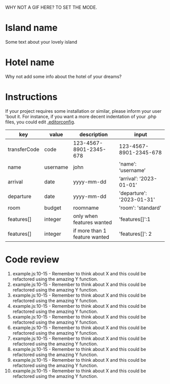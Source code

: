 WHY NOT A GIF HERE? TO SET THE MODE.

# Island name

Some text about your lovely island

# Hotel name

Why not add some info about the hotel of your dreams?

# Instructions

If your project requires some installation or similar, please inform your user 'bout it. For instance, if you want a more decent indentation of your .php files, you could edit [.editorconfig]('/.editorconfig').

| key          | value    | description                   | input                     |
| ------------ | -------- | ----------------------------- | ------------------------- |
| transferCode | code     | 123-4567-8901-2345-678        | 123-4567-8901-2345-678    |
| name         | username | john                          | 'name’: ‘username’        |
| arrival      | date     | yyyy-mm-dd                    | ‘arrival’: ‘2023-01-01’   |
| departure    | date     | yyyy-mm-dd                    | 'departure': '2023-01-31' |
| room         | budget   | roomname                      | 'room': 'standard'        |
| features[]   | integer  | only when features wanted     | 'features[]':1            |
| features[]   | integer  | if more than 1 feature wanted | 'features[]': 2           |

# Code review

1. example.js:10-15 - Remember to think about X and this could be refactored using the amazing Y function.
2. example.js:10-15 - Remember to think about X and this could be refactored using the amazing Y function.
3. example.js:10-15 - Remember to think about X and this could be refactored using the amazing Y function.
4. example.js:10-15 - Remember to think about X and this could be refactored using the amazing Y function.
5. example.js:10-15 - Remember to think about X and this could be refactored using the amazing Y function.
6. example.js:10-15 - Remember to think about X and this could be refactored using the amazing Y function.
7. example.js:10-15 - Remember to think about X and this could be refactored using the amazing Y function.
8. example.js:10-15 - Remember to think about X and this could be refactored using the amazing Y function.
9. example.js:10-15 - Remember to think about X and this could be refactored using the amazing Y function.
10. example.js:10-15 - Remember to think about X and this could be refactored using the amazing Y function.
